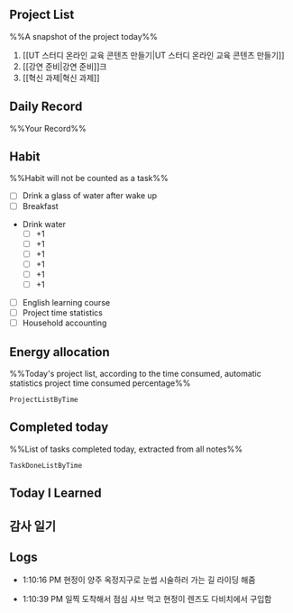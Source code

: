 ## Project List
%%A snapshot of the project today%%
1. [[UT 스터디 온라인 교육 콘텐츠 만들기|UT 스터디 온라인 교육 콘텐츠 만들기]]
2. [[강연 준비|강연 준비]]크
3. [[혁신 과제|혁신 과제]]

## Daily Record
%%Your Record%%

## Habit
%%Habit will not be counted as a task%%
- [ ] Drink a glass of water after wake up
- [ ] Breakfast
- Drink water
	- [ ] +1
	- [ ] +1
	- [ ] +1
	- [ ] +1
	- [ ] +1
	- [ ] +1
- [ ] English learning course
- [ ] Project time statistics
- [ ] Household accounting

## Energy allocation
%%Today's project list, according to the time consumed, automatic statistics project time consumed percentage%%
```LifeOS
ProjectListByTime
```

## Completed today
%%List of tasks completed today, extracted from all notes%%
```LifeOS
TaskDoneListByTime
```


## Today I Learned


## 감사 일기


## Logs
- 1:10:16 PM 현정이 양주 옥정지구로 눈썹 시술하러 가는 길 라이딩 해줌

- 1:10:39 PM 일찍 도착해서 점심 샤브 먹고 현정이 렌즈도 다비치에서 구입함
